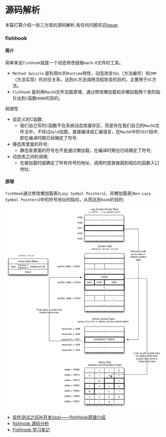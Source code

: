 # 源码解析
本篇打算介绍一些三方库的源码解析,有任何问题欢迎[issue](https://github.com/binzi56/iOSSmallKnowledgePool/issues);

### fishhook
#### 简介
简单来说`fishhook`就是一个动态修改链接`mach-O`文件的工具。
* `Method Swizzle` 是利用`OC`的`Runtime`特性，动态改变`SEL`（方法编号）和`IMP`（方法实现）的对应关系，达到`OC`方法调用流程改变的目的。主要用于`OC`方法。
* `Fishhook` 是利用`MachO`文件加载原理，通过修改懒加载和非懒加载两个表的指针达到`C`函数`HOOK`的目的。

局限性
* 自定义的C函数;
   * 我们自己写的`C`函数不在系统动态库缓存区，而是存在我们自己的`MachO`文件当中，不经过`dyld`加载，直接编译成汇编语言，在`MachO`中的`TEXT`段中, 即在编译时期已经确定了符号.
* 静态库里面的符号;
   * 静态库里面的符号也不是通过懒加载，在编译时期也已经确定了符号;
* 动态库之间的调用;
   * 在被加载时就确定了所有符号的地址，调用时是直接跳到相应的函数入口地址;

#### 原理
`fishHook`通过修改懒加载表(`Lazy Symbol Pointers`)、非懒加载表(`Non-Lazy Symbol Pointers`)中的符号地址的指向，从而达到`hook`的目的;


![](./resources/fishhook调用原理.png)

* [软件测试之SDK开发(ios)——fishHook原理介绍](https://blog.csdn.net/lfdanding/article/details/102925530)
* [fishhook 源码分析](https://www.jianshu.com/p/065f41c76234)
* [Fishhook 学习笔记](https://www.jianshu.com/p/6514b0a9d7c4)

